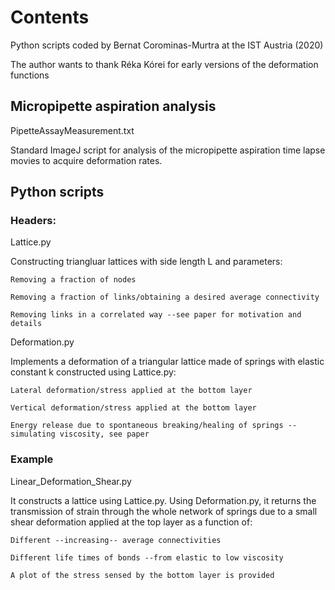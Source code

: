  
# Contents

Python scripts coded by Bernat Corominas-Murtra at the IST Austria (2020)
  
The author wants to thank Réka Kórei for early versions of the deformation functions
 
## Micropipette aspiration analysis

PipetteAssayMeasurement.txt

Standard ImageJ script for analysis of the micropipette aspiration time lapse movies to acquire deformation rates.

## Python scripts

### Headers:

Lattice.py 

Constructing triangluar lattices with side length L and parameters:

    Removing a fraction of nodes

    Removing a fraction of links/obtaining a desired average connectivity

    Removing links in a correlated way --see paper for motivation and details

Deformation.py

Implements a deformation of a triangular lattice made of springs with elastic constant k 
constructed using Lattice.py:
 
    Lateral deformation/stress applied at the bottom layer

    Vertical deformation/stress applied at the bottom layer

    Energy release due to spontaneous breaking/healing of springs --simulating viscosity, see paper

### Example

Linear_Deformation_Shear.py

It constructs a lattice using Lattice.py. Using Deformation.py, it returns 
the transmission of strain through the whole network of springs due to a small shear deformation 
applied at the top layer as a function of:

    Different --increasing-- average connectivities
   
    Different life times of bonds --from elastic to low viscosity

    A plot of the stress sensed by the bottom layer is provided
